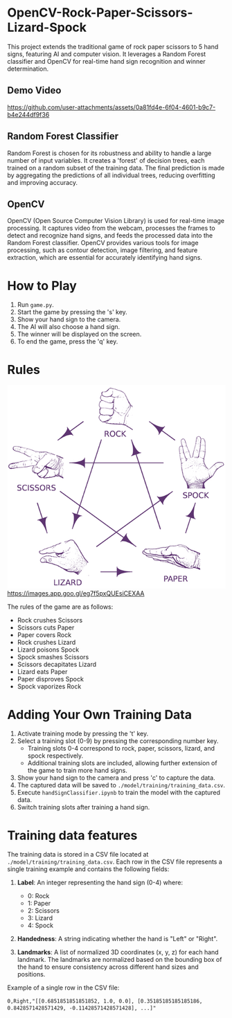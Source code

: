# OpenCV-Rock-Paper-Scissors-Lizard-Spock
This project extends the traditional game of rock paper scissors to 5 hand signs, featuring AI and computer vision. It leverages a Random Forest classifier and OpenCV for real-time hand sign recognition and winner determination.

## Demo Video
https://github.com/user-attachments/assets/0a81fd4e-6f04-4601-b9c7-b4e244df9f36



## Random Forest Classifier
Random Forest is chosen for its robustness and ability to handle a large number of input variables. It creates a 'forest' of decision trees, each trained on a random subset of the training data. The final prediction is made by aggregating the predictions of all individual trees, reducing overfitting and improving accuracy.

## OpenCV
OpenCV (Open Source Computer Vision Library) is used for real-time image processing. It captures video from the webcam, processes the frames to detect and recognize hand signs, and feeds the processed data into the Random Forest classifier. OpenCV provides various tools for image processing, such as contour detection, image filtering, and feature extraction, which are essential for accurately identifying hand signs.

# How to Play
1. Run `game.py`.
2. Start the game by pressing the 's' key.
3. Show your hand sign to the camera.
4. The AI will also choose a hand sign.
5. The winner will be displayed on the screen.
6. To end the game, press the 'q' key.

# Rules
![Rules Image](./rules.webp)
https://images.app.goo.gl/eg7f5pxQUEsiCEXAA


The rules of the game are as follows:
- Rock crushes Scissors
- Scissors cuts Paper
- Paper covers Rock
- Rock crushes Lizard
- Lizard poisons Spock
- Spock smashes Scissors
- Scissors decapitates Lizard
- Lizard eats Paper
- Paper disproves Spock
- Spock vaporizes Rock


# Adding Your Own Training Data
1. Activate training mode by pressing the 't' key.
2. Select a training slot (0-9) by pressing the corresponding number key.
    - Training slots 0-4 correspond to rock, paper, scissors, lizard, and spock respectively.
    - Additional training slots are included, allowing further extension of the game to train more hand signs.
3. Show your hand sign to the camera and press 'c' to capture the data.
4. The captured data will be saved to `./model/training/training_data.csv`.
5. Execute `handSignClassifier.ipynb` to train the model with the captured data.
6. Switch training slots after training a hand sign.

# Training data features
The training data is stored in a CSV file located at `./model/training/training_data.csv`. Each row in the CSV file represents a single training example and contains the following fields:

1. **Label**: An integer representing the hand sign (0-4) where:
    - 0: Rock
    - 1: Paper
    - 2: Scissors
    - 3: Lizard
    - 4: Spock

2. **Handedness**: A string indicating whether the hand is "Left" or "Right".

3. **Landmarks**: A list of normalized 3D coordinates (x, y, z) for each hand landmark. The landmarks are normalized based on the bounding box of the hand to ensure consistency across different hand sizes and positions.

Example of a single row in the CSV file:
```csv
0,Right,"[[0.6851851851851852, 1.0, 0.0], [0.35185185185185186, 0.8428571428571429, -0.11428571428571428], ...]"
